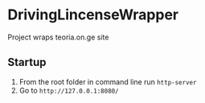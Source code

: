 # DrivingLincenseWrapper

Project wraps teoria.on.ge site

## Startup
1. From the root folder in command line run
 `http-server` 
2. Go to 
 `http://127.0.0.1:8080/`
